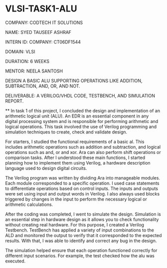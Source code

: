 # VLSI-TASK1-ALU
COMPANY: CODTECH IT SOLUTIONS

NAME: SYED TAUSEEF ASHRAF

INTERN ID: COMPANY: CT06DF1544

DOMAIN: VLSI

DURATION: 6 WEEKS

MENTOR: NEELA SANTOSH

DESIGN A BASIC ALU SUPPORTING OPERATIONS LIKE ADDITION, SUBTRACTION, AND, OR, AND NOT.

DELIVERABLE: A VERILOG/VHDL CODE, TESTBENCH, AND SIMULATION REPORT.

** In task 1 of this project, I concluded the design and implementation of an arithmetic logical unit (ALU). An EDR is an essential component in any digital processing system and is responsible for performing arithmetic and logical operations. This task involved the use of Verilog programming and simulation techniques to create, check and validate design.

For starters, I studied the functional requirements of a basic al. This includes arithmetic operations such as addition and subtraction, and logical operations such as and, or and xor. Ara can also perform shift operations or comparison tasks. After I understood these main functions, I started planning how to implement them using Verilog, a hardware description language used to design digital circuits.

The Verilog program was written by dividing Ara into manageable modules. Each module corresponded to a specific operation. I used case statements to differentiate operations based on control inputs. The inputs and outputs were set using input and output words in Verilog. I also always used blocks triggered by changes in the input to perform the necessary logical or arithmetic calculations.

After the coding was completed, I went to simulate the design. Simulation is an essential step in hardware design as it allows you to check functionality without creating real hardware. For this purpose, I created a Verilog Testbench. TestBench has applied a variety of input combinations to the ALD and monitored the output to verify that it corresponded to the expected results. With that, I was able to identify and correct any bug in the design.

The simulation helped ensure that each operation functioned correctly for different input scenarios. For example, the test checked how the alu was executed.
